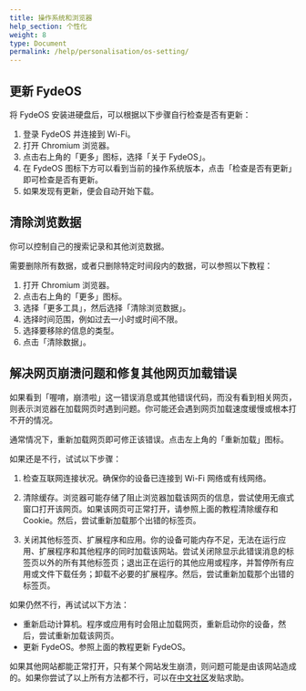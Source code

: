 ```yaml
---
title: 操作系统和浏览器
help_section: 个性化
weight: 8
type: Document
permalink: /help/personalisation/os-setting/
---
```


## 更新 FydeOS

将 FydeOS 安装进硬盘后，可以根据以下步骤自行检查是否有更新：

1. 登录 FydeOS 并连接到 Wi-Fi。
2. 打开 Chromium 浏览器。
3. 点击右上角的「更多」图标，选择「关于 FydeOS」。
4. 在 FydeOS 图标下方可以看到当前的操作系统版本，点击「检查是否有更新」即可检查是否有更新。
5. 如果发现有更新，便会自动开始下载。

## 清除浏览数据

你可以控制自己的搜索记录和其他浏览数据。

需要删除所有数据，或者只删除特定时间段内的数据，可以参照以下教程：

1. 打开 Chromium 浏览器。
2. 点击右上角的「更多」图标。
3. 选择「更多工具」，然后选择「清除浏览数据」。
4. 选择时间范围，例如过去一小时或时间不限。
5. 选择要移除的信息的类型。
6. 点击「清除数据」。

## 解决网页崩溃问题和修复其他网页加载错误

如果看到「喔唷，崩溃啦」这一错误消息或其他错误代码，而没有看到相关网页，则表示浏览器在加载网页时遇到问题。你可能还会遇到网页加载速度缓慢或根本打不开的情况。

通常情况下，重新加载网页即可修正该错误。点击左上角的「重新加载」图标。

如果还是不行，试试以下步骤：

1. 检查互联网连接状况。确保你的设备已连接到 Wi-Fi 网络或有线网络。

2. 清除缓存。浏览器可能存储了阻止浏览器加载该网页的信息，尝试使用无痕式窗口打开该网页。如果该网页可正常打开，请参照上面的教程清除缓存和 Cookie。然后，尝试重新加载那个出错的标签页。

3. 关闭其他标签页、扩展程序和应用。你的设备可能内存不足，无法在运行应用、扩展程序和其他程序的同时加载该网站。尝试关闭除显示此错误消息的标签页以外的所有其他标签页；退出正在运行的其他应用或程序，并暂停所有应用或文件下载任务；卸载不必要的扩展程序。然后，尝试重新加载那个出错的标签页。

如果仍然不行，再试试以下方法：

- 重新启动计算机。程序或应用有时会阻止加载网页，重新启动你的设备，然后，尝试重新加载该网页。
- 更新 FydeOS。参照上面的教程更新 FydeOS。

如果其他网站都能正常打开，只有某个网站发生崩溃，则问题可能是由该网站造成的。如果你尝试了以上所有方法都不行，可以在[中文社区](https://fydeos.com/community/)发贴求助。





